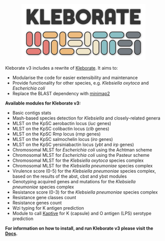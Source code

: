 <p align="center"><picture><source srcset="images/logo-dark.png" media="(prefers-color-scheme: dark)"><img src="images/logo.png" alt="Kleborate logo" width="400"></picture></p>

Kleborate v3 includes a rewrite of [Kleborate](https://github.com/klebgenomics/kleborate). It aims to:
* Modularise the code for easier extensibility and maintenance
* Provide functionality for other species, e.g. _Klebsiella oxytoca_ and _Escherichia coli_
* Replace the BLAST dependency with [minimap2](https://lh3.github.io/minimap2/minimap2.html)

**Available modules for Kleborate v3:**

* Basic contigs stats
* Mash-based species detection for *Klebsiella* and closely-related genera
* MLST on the KpSC aerobactin locus (*iuc* genes)
* MLST on the KpSC colibactin locus (*clb* genes)
* MLST on the KpSC Rmp locus (*rmp* genes)
* MLST on the KpSC salmochelin locus (*iro* genes)
* MLST on the KpSC yersiniabactin locus (*ybt* and *irp* genes)
* Chromosomal MLST for *Escherichia coli* using the Achtman scheme
* Chromosomal MLST for *Escherichia coli* using the Pasteur scheme
* Chromosomal MLST for the *Klebsiella oxytoca* species complex
* Chromosomal MLST for the *Klebsiella pneumoniae* species complex
* Virulence score (0-5) for the *Klebsiella pneumoniae* species complex, based on the results of the abst, cbst and ybst modules
* Genotyping acquired genes and mutations for the *Klebsiella pneumoniae* species complex
* Resistance score (0-3) for the *Klebsiella pneumoniae* species complex
* Resistance gene classes count
* Resistance genes count
* Wzi typing for K antigen prediction
* Module to call [Kaptive](https://github.com/klebgenomics/Kaptive) for K (capsule) and O antigen (LPS) serotype prediction


**For information on how to install, and run Kleborate v3 please visit the [Docs](https://kleboratemodular.readthedocs.io/).**
